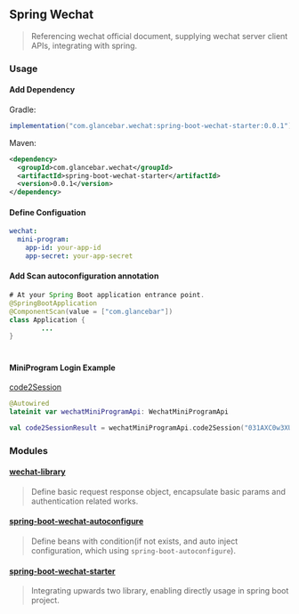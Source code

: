 ## Spring Wechat

> Referencing wechat official document, supplying wechat server client APIs, integrating with spring.



### Usage

#### Add Dependency

Gradle:

~~~groovy
implementation("com.glancebar.wechat:spring-boot-wechat-starter:0.0.1")
~~~

Maven:

~~~xml
<dependency>
  <groupId>com.glancebar.wechat</groupId>
  <artifactId>spring-boot-wechat-starter</artifactId>
  <version>0.0.1</version>
</dependency>
~~~



#### Define Configuation

~~~yaml
wechat:
  mini-program:
    app-id: your-app-id
    app-secret: your-app-secret
~~~



#### Add Scan autoconfiguration annotation

~~~java
# At your Spring Boot application entrance point.
@SpringBootApplication
@ComponentScan(value = ["com.glancebar"])
class Application {
		...
}
~~~



# 

#### MiniProgram Login Example

[code2Session](https://developers.weixin.qq.com/miniprogram/dev/api-backend/open-api/login/auth.code2Session.html)

~~~kotlin
@Autowired
lateinit var wechatMiniProgramApi: WechatMiniProgramApi

val code2SessionResult = wechatMiniProgramApi.code2Session("031AXC0w3XU3LV2rqy0w3icRl42AXC0C")
~~~




### Modules

#### [wechat-library](https://github.com/yisen-cai/spring-wechat/tree/master/wechat-library)

> Define basic request response object, encapsulate basic params and authentication related works.


#### [spring-boot-wechat-autoconfigure](https://github.com/yisen-cai/spring-wechat/tree/master/spring-boot-wechat-autoconfigure)

> Define beans with condition(if not exists, and auto inject configuration, which using `spring-boot-autoconfigure`).

#### [spring-boot-wechat-starter](https://github.com/yisen-cai/spring-wechat/tree/master/spring-boot-wechat-starter)

> Integrating upwards two library, enabling directly usage in spring boot project.

